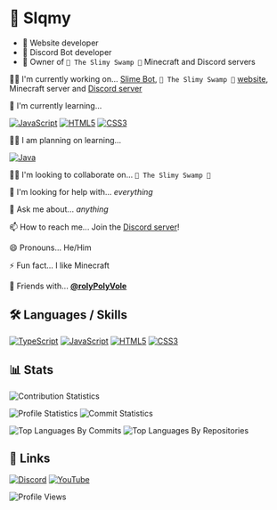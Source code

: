 # 🚀 Slqmy

- 🎨 Website developer
- 🤖 Discord Bot developer
- 🌳 Owner of `🌌 The Slimy Swamp 🌳` Minecraft and Discord servers

👩‍💻 I'm currently working on... [Slime Bot](https://github.com/Slqmy/Slime-Bot), `🌌 The Slimy Swamp 🌳` [website](https://github.com/Slqmy/The-Slimy-Swamp), Minecraft server and [Discord server](https://www.discord.gg/SjAGgJaCYc)

🧠 I'm currently learning...

[![JavaScript](https://img.shields.io/badge/javascript-black?style=for-the-badge&logo=javascript)](https://github.com/Slqmy) [![HTML5](https://img.shields.io/badge/html5-black?style=for-the-badge&logo=html5)](https://github.com/Slqmy) [![CSS3](https://img.shields.io/badge/css3-black?style=for-the-badge&logo=css3)](https://github.com/Slqmy)

👨‍🎓 I am planning on learning...

[![Java](https://img.shields.io/badge/java-black?style=for-the-badge&logo=openjdk)](https://github.com/Slqmy)

👯‍♀️ I'm looking to collaborate on... `🌌 The Slimy Swamp 🌳`

🤔 I'm looking for help with... _everything_

💬 Ask me about... _anything_

📫 How to reach me... Join the [Discord server](https://www.discord.gg/SjAGgJaCYc)!

😄 Pronouns... He/Him

⚡️ Fun fact... I like Minecraft

🤝 Friends with... **[@rolyPolyVole](https://github.com/rolyPolyVole)**

## 🛠 Languages / Skills

[![TypeScript](https://img.shields.io/badge/typescript-black?style=for-the-badge&logo=typescript)](https://github.com/Slqmy)
[![JavaScript](https://img.shields.io/badge/javascript-black?style=for-the-badge&logo=javascript)](https://github.com/Slqmy)
[![HTML5](https://img.shields.io/badge/html5-black?style=for-the-badge&logo=html5)](https://github.com/Slqmy)
[![CSS3](https://img.shields.io/badge/css3-black?style=for-the-badge&logo=css3)](https://github.com/Slqmy)

## 📊 Stats

![Contribution Statistics](http://github-profile-summary-cards.vercel.app/api/cards/profile-details?username=Slqmy&theme=aura)

![Profile Statistics](http://github-profile-summary-cards.vercel.app/api/cards/stats?username=Slqmy&theme=aura) ![Commit Statistics](http://github-profile-summary-cards.vercel.app/api/cards/productive-time?username=Slqmy&theme=aura&utcOffset=1)

![Top Languages By Commits](http://github-profile-summary-cards.vercel.app/api/cards/most-commit-language?username=Slqmy&theme=aura) ![Top Languages By Repositories](http://github-profile-summary-cards.vercel.app/api/cards/repos-per-language?username=Slqmy&theme=aura)

## 🔗 Links

[![Discord](https://img.shields.io/badge/Discord-7289DA?style=for-the-badge&logo=discord&logoColor=white)](https://www.discord.gg/SjAGgJaCYc) [![YouTube](https://img.shields.io/badge/YouTube-ff0000?style=for-the-badge&logo=youtube&logoColor=white)](https://www.youtube.com/channel/UCxadpGtkbIDcnKaddRFWV8g)

![Profile Views](https://komarev.com/ghpvc/?username=slqmy&color=green&style=flat)
